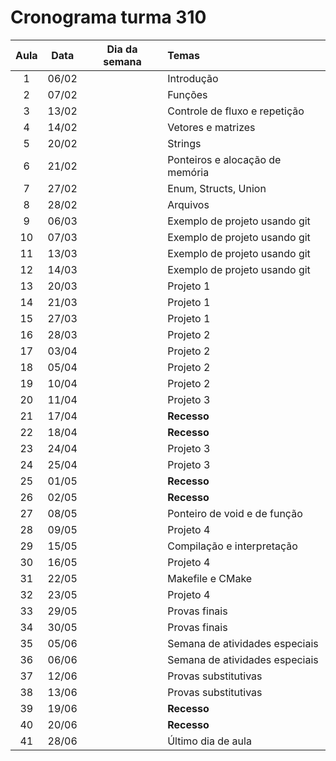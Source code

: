 # Cronograma turma 310

| **Aula** | **Data** | **Dia da semana** | **Temas**                       |
|:--------:|:--------:|-------------------|:--------------------------------|
|     1    |   06/02  |                   | Introdução                      |
|     2    |   07/02  |                   | Funções                         |
|     3    |   13/02  |                   | Controle de fluxo e repetição   |
|     4    |   14/02  |                   | Vetores e matrizes              |
|     5    |   20/02  |                   | Strings                         |
|     6    |   21/02  |                   | Ponteiros e alocação de memória |
|     7    |   27/02  |                   | Enum, Structs, Union            |
|     8    |   28/02  |                   | Arquivos                        |
|     9    |   06/03  |                   | Exemplo de projeto usando git   |
|    10    |   07/03  |                   | Exemplo de projeto usando git   |
|    11    |   13/03  |                   | Exemplo de projeto usando git   |
|    12    |   14/03  |                   | Exemplo de projeto usando git   |
|    13    |   20/03  |                   | Projeto 1                       |
|    14    |   21/03  |                   | Projeto 1                       |
|    15    |   27/03  |                   | Projeto 1                       |
|    16    |   28/03  |                   | Projeto 2                       |
|    17    |   03/04  |                   | Projeto 2                       |
|    18    |   05/04  |                   | Projeto 2                       |
|    19    |   10/04  |                   | Projeto 2                       |
|    20    |   11/04  |                   | Projeto 3                       |
|    21    |   17/04  |                   | **Recesso**                     |
|    22    |   18/04  |                   | **Recesso**                     |
|    23    |   24/04  |                   | Projeto 3                       |
|    24    |   25/04  |                   | Projeto 3                       |
|    25    |   01/05  |                   | **Recesso**                     |
|    26    |   02/05  |                   | **Recesso**                     |
|    27    |   08/05  |                   | Ponteiro de void e de função    |
|    28    |   09/05  |                   | Projeto 4                       |
|    29    |   15/05  |                   | Compilação e interpretação      |
|    30    |   16/05  |                   | Projeto 4                       |
|    31    |   22/05  |                   | Makefile e CMake                |
|    32    |   23/05  |                   | Projeto 4                       |
|    33    |   29/05  |                   | Provas finais                   |
|    34    |   30/05  |                   | Provas finais                   |
|    35    |   05/06  |                   | Semana de atividades especiais  |
|    36    |   06/06  |                   | Semana de atividades especiais  |
|    37    |   12/06  |                   | Provas substitutivas            |
|    38    |   13/06  |                   | Provas substitutivas            |
|    39    |   19/06  |                   | **Recesso**                     |
|    40    |   20/06  |                   | **Recesso**                     |
|    41    |   28/06  |                   | Último dia de aula              |
